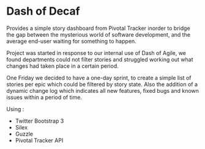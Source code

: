 Dash of Decaf
============

Provides a simple story dashboard from Pivotal Tracker inorder to bridge the gap between the mysterious world of software development, and the average end-user waiting for something to happen.

Project was started in response to our internal use of Dash of Agile, we found departments could not filter stories and struggled working out what changes had taken place in a certain period. 

One Friday we decided to have a one-day sprint, to create a simple list of stories per epic which could be filtered by story state. Also the addition of a dynamic change log which indicates all new features, fixed bugs and known issues within a period of time. 

Using :

* Twitter Bootstrap 3
* Silex
* Guzzle
* Pivotal Tracker API
